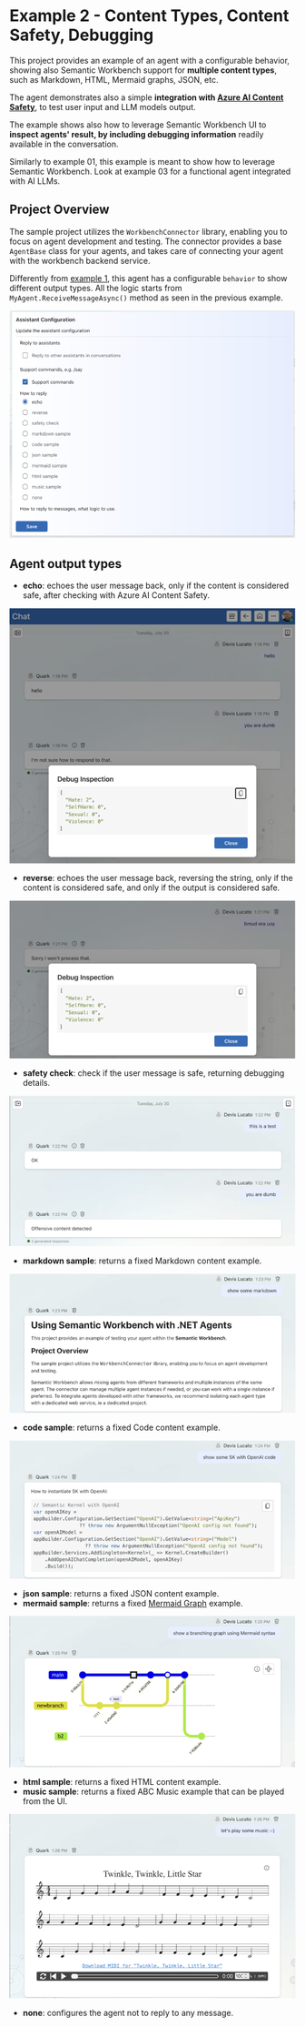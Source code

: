 # Example 2 - Content Types, Content Safety, Debugging

This project provides an example of an agent with a configurable behavior, showing also Semantic Workbench support for **multiple content types**, such as Markdown, HTML, Mermaid graphs, JSON, etc.

The agent demonstrates also a simple **integration with [Azure AI Content Safety](https://azure.microsoft.com/products/ai-services/ai-content-safety)**, to test user input and LLM models output.

The example shows also how to leverage Semantic Workbench UI to **inspect agents' result, by including debugging information** readily available in the conversation.

Similarly to example 01, this example is meant to show how to leverage Semantic Workbench.
Look at example 03 for a functional agent integrated with AI LLMs.

## Project Overview

The sample project utilizes the `WorkbenchConnector` library, enabling you to focus on agent development and testing.
The connector provides a base `AgentBase` class for your agents, and takes care of connecting your agent with the
workbench backend service.

Differently from [example 1](../dotnet-example01), this agent has a configurable `behavior` to show different output types.
All the logic starts from `MyAgent.ReceiveMessageAsync()` method as seen in the previous example.

![Agent configuration](docs/config.png)

## Agent output types

* **echo**: echoes the user message back, only if the content is considered safe, after checking with Azure AI Content Safety.

![Content Echo](docs/echo.png)

* **reverse**: echoes the user message back, reversing the string, only if the content is considered safe, and only if the output is considered safe.

![Reverse string](docs/reverse.png)

* **safety check**: check if the user message is safe, returning debugging details.

![Azure AI Content Safety check](docs/safety-check.png)

* **markdown sample**: returns a fixed Markdown content example.

![Markdown example](docs/markdown.png)

* **code sample**: returns a fixed Code content example.

![Code highlighting example](docs/code.png)

* **json sample**: returns a fixed JSON content example.
* **mermaid sample**: returns a fixed [Mermaid Graph](https://mermaid.js.org/syntax/examples.html) example.

![Mermaid graph example](docs/mermaid.png)

* **html sample**: returns a fixed HTML content example.
* **music sample**: returns a fixed ABC Music example that can be played from the UI.

![ABC music example](docs/abc.png)
* **none**: configures the agent not to reply to any message.

